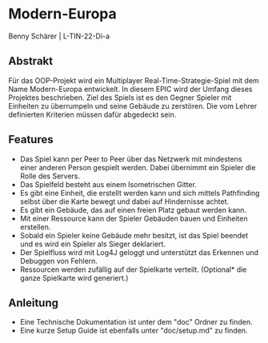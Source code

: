 # Modern-Europa
Benny Schärer | L-TIN-22-Di-a
## Abstrakt
Für das OOP-Projekt wird ein Multiplayer Real-Time-Strategie-Spiel mit dem Name Modern-Europa entwickelt. In diesem EPIC wird der Umfang dieses Projektes beschrieben. Ziel des Spiels ist es den Gegner Spieler mit Einheiten zu überrumpeln und seine Gebäude zu zerstören. Die vom Lehrer definierten Kriterien müssen dafür abgedeckt sein.
## Features
-	Das Spiel kann per Peer to Peer über das Netzwerk mit mindestens einer anderen Person gespielt werden. Dabei übernimmt ein Spieler die Rolle des Servers.
-	Das Spielfeld besteht aus einem Isometrischen Gitter.
-	Es gibt eine Einheit, die erstellt werden kann und sich mittels Pathfinding selbst über die Karte bewegt und dabei auf Hindernisse achtet.
-	Es gibt ein Gebäude, das auf einen freien Platz gebaut werden kann.
-	Mit einer Ressource kann der Spieler Gebäuden bauen und Einheiten erstellen.
-	Sobald ein Spieler keine Gebäude mehr besitzt, ist das Spiel beendet und es wird ein Spieler als Sieger deklariert.
-	Der Spielfluss wird mit Log4J geloggt und unterstützt das Erkennen und Debuggen von Fehlern.
-	Ressourcen werden zufällig auf der Spielkarte verteilt. (Optional* die ganze Spielkarte wird generiert.)
## Anleitung
- Eine Technische Dokumentation ist unter dem "doc" Ordner zu finden.
- Eine kurze Setup Guide ist ebenfalls unter "doc/setup.md" zu finden.